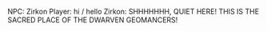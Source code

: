 NPC: Zirkon
Player: hi / hello
Zirkon: SHHHHHHH, QUIET HERE! THIS IS THE SACRED PLACE OF THE DWARVEN GEOMANCERS!